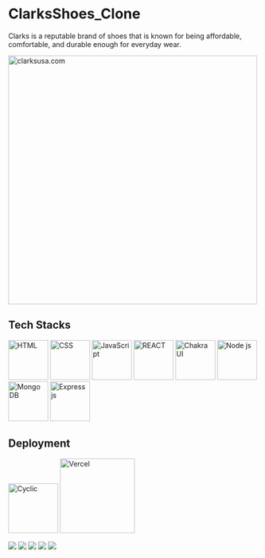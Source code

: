 # ClarksShoes_Clone
Clarks is a reputable brand of shoes that is known for being affordable, comfortable, and durable enough for everyday wear.

<img src="https://stfrancishouse.org/wp-content/uploads/2016/09/Clarks_shoemakers_logo_K-1024x307.jpg" width='500' alt="clarksusa.com" />
<br/>
<h2>Tech Stacks</h2>
<p><img src="https://cdn.iconscout.com/icon/free/png-256/html-2752158-2284975.png?w=256&f=avif" width='80' alt="HTML" /> 
<img src="https://cdn.iconscout.com/icon/free/png-256/css-alt-3521367-2944811.png?w=256&f=avif" width='80' alt="CSS" />
<img src="https://cdn.iconscout.com/icon/free/png-256/javascript-3628858-3029998.png?w=256&f=avif" width='80' alt="JavaScript"/>
<img src="https://cdn.iconscout.com/icon/free/png-256/react-3-1175109.png?w=256&f=avif" width='80' alt="REACT" />
<img src="https://www.happylifecreators.com/wp/wp-content/uploads/2022/06/chakra-ui_title2-400x400.png" width='80' alt="Chakra UI" />
<img src="https://upload.wikimedia.org/wikipedia/commons/thumb/d/d9/Node.js_logo.svg/2560px-Node.js_logo.svg.png" width='80' alt="Node js" /> 
   <img src="https://www.dbi-services.com/wp-content/uploads/2022/01/Logo-Mongodb-carre.png" width='80' alt="Mongo DB" />
 <img src="https://adware-technologies.s3.amazonaws.com/uploads/technology/thumbnail/20/express-js.png" width='80' alt="Express js" />
</p>

<h2>Deployment</h2>
<p>
<img src="https://www.cyclic.sh/og/summary_large_image.png" width='100' alt="Cyclic"/>
<img src="https://miro.medium.com/max/1400/1*Rv6kW7EnWmShq7DKEb9-_A@2x.jpeg" width='150' alt="Vercel"/>
</p>

<p>
   <img src="https://res.cloudinary.com/dkwrlyeva/image/upload/v1706079736/Screenshot_2024-01-24_122346_kunyhs.png" />
   <img src="https://res.cloudinary.com/dkwrlyeva/image/upload/v1706079710/Screenshot_2024-01-24_122422_vbowzo.png" />
   <img src="https://res.cloudinary.com/dkwrlyeva/image/upload/v1706079725/Screenshot_2024-01-24_122507_mplfed.png" />
   <img src="https://res.cloudinary.com/dkwrlyeva/image/upload/v1706079737/Screenshot_2024-01-24_122910_uveqr6.png" />
   <img src="https://res.cloudinary.com/dkwrlyeva/image/upload/v1706079705/Screenshot_2024-01-24_122251_sx3lzl.png" />
</p>
